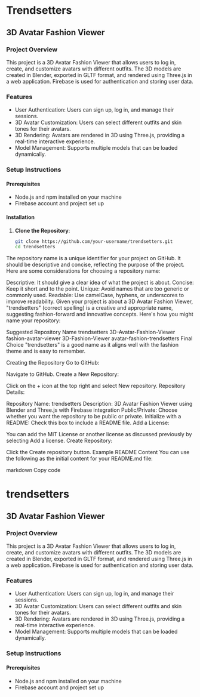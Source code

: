 # Trendsetters

## 3D Avatar Fashion Viewer

### Project Overview

This project is a 3D Avatar Fashion Viewer that allows users to log in, create, and customize avatars with different outfits. The 3D models are created in Blender, exported in GLTF format, and rendered using Three.js in a web application. Firebase is used for authentication and storing user data.

### Features

- User Authentication: Users can sign up, log in, and manage their sessions.
- 3D Avatar Customization: Users can select different outfits and skin tones for their avatars.
- 3D Rendering: Avatars are rendered in 3D using Three.js, providing a real-time interactive experience.
- Model Management: Supports multiple models that can be loaded dynamically.

### Setup Instructions

#### Prerequisites

- Node.js and npm installed on your machine
- Firebase account and project set up

#### Installation

1. **Clone the Repository**:
   ```sh
   git clone https://github.com/your-username/trendsetters.git
   cd trendsetters

The repository name is a unique identifier for your project on GitHub. It should be descriptive and concise, reflecting the purpose of the project. Here are some considerations for choosing a repository name:

Descriptive: It should give a clear idea of what the project is about.
Concise: Keep it short and to the point.
Unique: Avoid names that are too generic or commonly used.
Readable: Use camelCase, hyphens, or underscores to improve readability.
Given your project is about a 3D Avatar Fashion Viewer, "trendsetters" (correct spelling) is a creative and appropriate name, suggesting fashion-forward and innovative concepts. Here's how you might name your repository:

Suggested Repository Name
trendsetters
3D-Avatar-Fashion-Viewer
fashion-avatar-viewer
3D-Fashion-Viewer
avatar-fashion-trendsetters
Final Choice
"trendsetters" is a good name as it aligns well with the fashion theme and is easy to remember.

Creating the Repository
Go to GitHub:

Navigate to GitHub.
Create a New Repository:

Click on the + icon at the top right and select New repository.
Repository Details:

Repository Name: trendsetters
Description: 3D Avatar Fashion Viewer using Blender and Three.js with Firebase integration
Public/Private: Choose whether you want the repository to be public or private.
Initialize with a README: Check this box to include a README file.
Add a License:

You can add the MIT License or another license as discussed previously by selecting Add a license.
Create Repository:

Click the Create repository button.
Example README Content
You can use the following as the initial content for your README.md file:

markdown
Copy code
# trendsetters

## 3D Avatar Fashion Viewer

### Project Overview

This project is a 3D Avatar Fashion Viewer that allows users to log in, create, and customize avatars with different outfits. The 3D models are created in Blender, exported in GLTF format, and rendered using Three.js in a web application. Firebase is used for authentication and storing user data.

### Features

- User Authentication: Users can sign up, log in, and manage their sessions.
- 3D Avatar Customization: Users can select different outfits and skin tones for their avatars.
- 3D Rendering: Avatars are rendered in 3D using Three.js, providing a real-time interactive experience.
- Model Management: Supports multiple models that can be loaded dynamically.

### Setup Instructions

#### Prerequisites

- Node.js and npm installed on your machine
- Firebase account and project set up

